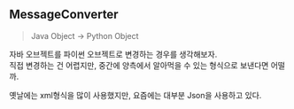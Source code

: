 ## MessageConverter

> Java Object → Python Object<br>
> 
> 
>

자바 오브젝트를 파이썬 오브젝트로 변경하는 경우를 생각해보자.<br>
직접 변경하는 건 어렵지만, 중간에 양측에서 알아먹을 수 있는 형식으로 보낸다면 어떨까.<br>

옛날에는 xml형식을 많이 사용했지만, 요즘에는 대부분 Json을 사용하고 있다.